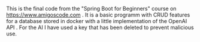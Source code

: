 This is the final code from the "Spring Boot for Beginners" course on https://www.amigoscode.com . It is a basic programm with CRUD features for a database stored in docker with a little implementation of the OpenAI API . For the AI I have used a key that has been deleted to prevent malicious use.
